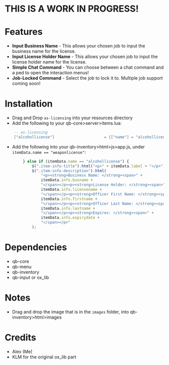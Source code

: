 # THIS IS A WORK IN PROGRESS!

# Features

* **Input Business Name** - This allows your chosen job to input the business name for the license.
* **Input License Holder Name** - This allows your chosen job to input the license holder name for the license.
* **Simple Chat Command** - You can choose between a chat command and a ped to open the interaction menus!
* **Job-Locked Command** - Select the job to lock it to. Multiple job support coming soon!

# Installation

* Drag and Drop `as-licensing` into your resources directory
* Add the following to your qb-core>server>items.lua:
```lua
	-- as-licensing
	["alcohollicense"]                   	= {["name"] = "alcohollicense",                  	["label"] = "Alcohol License",     ["weight"] = 10,       ["type"] = "item",      ["image"] = "alcohollicense.png",    ["unique"] = true,      ["useable"] = false,     ["shouldClose"] = false,    ["combinable"] = nil,   ["description"] = "Alcohol License"},
```
* Add the following into your qb-inventory>html>js>app.js, under `itemData.name == "weaponlicense"`:
```js
        } else if (itemData.name == "alcohollicense") {
            $(".item-info-title").html("<p>" + itemData.label + "</p>");
            $(".item-info-description").html(
                "<p><strong>Business Name: </strong><span>" +
                itemData.info.busname +
                "</span></p><p><strong>License Holder: </strong><span>" +
                itemData.info.licensename +
                "</span></p><p><strong>Officer First Name: </strong><span>" +
                itemData.info.firstname +
                "</span></p><p><strong>Officer Last Name: </strong><span>" +
                itemData.info.lastname +
                "</span></p><p><strong>Expires: </strong><span>" +
                itemData.info.expirydate +
                "</span></p>"
            );
```

# Dependencies

* qb-core
* qb-menu
* qb-inventory
* qb-input or ox_lib

# Notes

* Drag and drop the image that is in the `images` folder, into qb-inventory>html>images

# Credits

* Alex (Me)
* KLM for the original ox_lib part